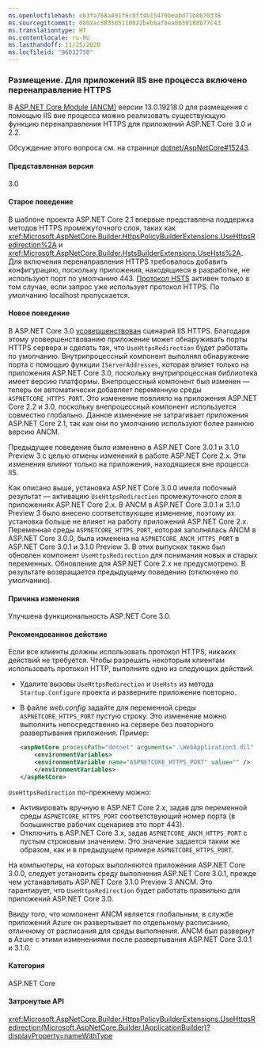 ```yaml
---
ms.openlocfilehash: eb3fa768a491f6c0ff4b15479beabd71b0670338
ms.sourcegitcommit: 0802ac583585110022beb6af8ea0b39188b77c43
ms.translationtype: HT
ms.contentlocale: ru-RU
ms.lasthandoff: 11/25/2020
ms.locfileid: "96032750"
---
```

### <a name="hosting-https-redirection-enabled-for-iis-out-of-process-apps"></a>Размещение. Для приложений IIS вне процесса включено перенаправление HTTPS

В [ASP.NET Core Module (ANCM)](/aspnet/core/host-and-deploy/aspnet-core-module) версии 13.0.19218.0 для размещения с помощью IIS вне процесса можно реализовать существующую функцию перенаправления HTTPS для приложений ASP.NET Core 3.0 и 2.2.

Обсуждение этого вопроса см. на странице [dotnet/AspNetCore#15243](https://github.com/dotnet/AspNetCore/issues/15243).

#### <a name="version-introduced"></a>Представленная версия

3.0

#### <a name="old-behavior"></a>Старое поведение

В шаблоне проекта ASP.NET Core 2.1 впервые представлена поддержка методов HTTPS промежуточного слоя, таких как <xref:Microsoft.AspNetCore.Builder.HttpsPolicyBuilderExtensions.UseHttpsRedirection%2A> и <xref:Microsoft.AspNetCore.Builder.HstsBuilderExtensions.UseHsts%2A>. Для включения перенаправления HTTPS требовалось добавить конфигурацию, поскольку приложения, находящиеся в разработке, не используют порт по умолчанию 443. [Протокол HSTS](https://cheatsheetseries.owasp.org/cheatsheets/HTTP_Strict_Transport_Security_Cheat_Sheet.html) активен только в том случае, если запрос уже использует протокол HTTPS. По умолчанию localhost пропускается.

#### <a name="new-behavior"></a>Новое поведение

В ASP.NET Core 3.0 [усовершенствован](https://github.com/dotnet/AspNetCore/pull/4685) сценарий IIS HTTPS. Благодаря этому усовершенствованию приложение может обнаруживать порты HTTPS сервера и сделать так, что `UseHttpsRedirection` будет работать по умолчанию. Внутрипроцессный компонент выполнял обнаружение порта с помощью функции `IServerAddresses`, которая влияет только на приложения ASP.NET Core 3.0, поскольку внутрипроцессная библиотека имеет версию платформы. Внепроцессный компонент был изменен — теперь он автоматически добавляет переменную среды `ASPNETCORE_HTTPS_PORT`. Это изменение повлияло на приложения ASP.NET Core 2.2 и 3.0, поскольку внепроцессный компонент используется совместно глобально. Данное изменение не затрагивает приложения ASP.NET Core 2.1, так как они по умолчанию используют более раннюю версию ANCM.

Предыдущее поведение было изменено в ASP.NET Core 3.0.1 и 3.1.0 Preview 3 с целью отмены изменений в работе ASP.NET Core 2.x. Эти изменения влияют только на приложения, находящиеся вне процесса IIS.

Как описано выше, установка ASP.NET Core 3.0.0 имела побочный результат — активацию `UseHttpsRedirection` промежуточного слоя в приложениях ASP.NET Core 2.x. В ANCM в ASP.NET Core 3.0.1 и 3.1.0 Preview 3 было внесено соответствующее изменение, поэтому их установка больше не влияет на работу приложений ASP.NET Core 2.x. Переменная среды `ASPNETCORE_HTTPS_PORT`, которая заполнялась ANCM в ASP.NET Core 3.0.0, была изменена на `ASPNETCORE_ANCM_HTTPS_PORT` в ASP.NET Core 3.0.1 и 3.1.0 Preview 3. В этих выпусках также был обновлен компонент `UseHttpsRedirection` для понимания новых и старых переменных. Обновление для ASP.NET Core 2.x не предусмотрено. В результате возвращается предыдущему поведению (отключено по умолчанию).

#### <a name="reason-for-change"></a>Причина изменения

Улучшена функциональность ASP.NET Core 3.0.

#### <a name="recommended-action"></a>Рекомендованное действие

Если все клиенты должны использовать протокол HTTPS, никаких действий не требуется. Чтобы разрешить некоторым клиентам использовать протокол HTTP, выполните одно из следующих действий.

* Удалите вызовы `UseHttpsRedirection` и `UseHsts` из метода `Startup.Configure` проекта и разверните приложение повторно.
* В файле *web.config* задайте для переменной среды `ASPNETCORE_HTTPS_PORT` пустую строку. Это изменение можно выполнить непосредственно на сервере без повторного развертывания приложения. Пример:

    ```xml
    <aspNetCore processPath="dotnet" arguments=".\WebApplication3.dll" stdoutLogEnabled="false" stdoutLogFile="\\?\%home%\LogFiles\stdout" >
        <environmentVariables>
        <environmentVariable name="ASPNETCORE_HTTPS_PORT" value="" />
        </environmentVariables>
    </aspNetCore>
    ```

`UseHttpsRedirection` по-прежнему можно:

* Активировать вручную в ASP.NET Core 2.x, задав для переменной среды `ASPNETCORE_HTTPS_PORT` соответствующий номер порта (в большинстве рабочих сценариев это порт 443).
* Отключить в ASP.NET Core 3.x, задав `ASPNETCORE_ANCM_HTTPS_PORT` с пустым строковым значением. Это значение задается таким же образом, как и в предыдущем примере `ASPNETCORE_HTTPS_PORT`.

На компьютеры, на которых выполняются приложения ASP.NET Core 3.0.0, следует установить среду выполнения ASP.NET Core 3.0.1, прежде чем устанавливать ASP.NET Core 3.1.0 Preview 3 ANCM. Это гарантирует, что `UseHttpsRedirection` будет работать правильно для приложений ASP.NET Core 3.0.

Ввиду того, что компонент ANCM является глобальным, в службе приложений Azure он развертывает по отдельному расписанию, отличному от расписания для среды выполнения. ANCM был развернут в Azure с этими изменениями после развертывания ASP.NET Core 3.0.1 и 3.1.0.

#### <a name="category"></a>Категория

ASP.NET Core

#### <a name="affected-apis"></a>Затронутые API

<xref:Microsoft.AspNetCore.Builder.HttpsPolicyBuilderExtensions.UseHttpsRedirection(Microsoft.AspNetCore.Builder.IApplicationBuilder)?displayProperty=nameWithType>

<!-- 

#### Affected APIs

`M:Microsoft.AspNetCore.Builder.HttpsPolicyBuilderExtensions.UseHttpsRedirection(Microsoft.AspNetCore.Builder.IApplicationBuilder)`

-->
